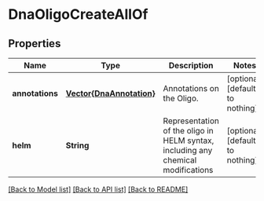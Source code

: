 # DnaOligoCreateAllOf


## Properties
Name | Type | Description | Notes
------------ | ------------- | ------------- | -------------
**annotations** | [**Vector{DnaAnnotation}**](DnaAnnotation.md) | Annotations on the Oligo. | [optional] [default to nothing]
**helm** | **String** | Representation of the oligo in HELM syntax, including any chemical modifications | [optional] [default to nothing]


[[Back to Model list]](../README.md#models) [[Back to API list]](../README.md#api-endpoints) [[Back to README]](../README.md)


